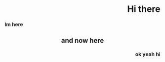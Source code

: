 <h1 align="right"> Hi there  </a>
<h3 align="left"> Im here  </a>
<h2 align="center"> and now here  </a>
<h3 align="right"> ok yeah hi  </a>
